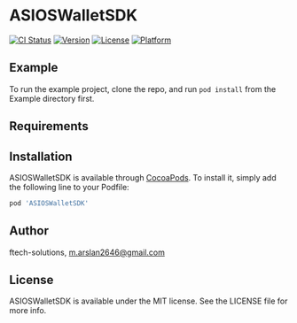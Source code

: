 # ASIOSWalletSDK

[![CI Status](https://img.shields.io/travis/ftech-solutions/ASIOSWalletSDK.svg?style=flat)](https://travis-ci.org/ftech-solutions/ASIOSWalletSDK)
[![Version](https://img.shields.io/cocoapods/v/ASIOSWalletSDK.svg?style=flat)](https://cocoapods.org/pods/ASIOSWalletSDK)
[![License](https://img.shields.io/cocoapods/l/ASIOSWalletSDK.svg?style=flat)](https://cocoapods.org/pods/ASIOSWalletSDK)
[![Platform](https://img.shields.io/cocoapods/p/ASIOSWalletSDK.svg?style=flat)](https://cocoapods.org/pods/ASIOSWalletSDK)

## Example

To run the example project, clone the repo, and run `pod install` from the Example directory first.

## Requirements

## Installation

ASIOSWalletSDK is available through [CocoaPods](https://cocoapods.org). To install
it, simply add the following line to your Podfile:

```ruby
pod 'ASIOSWalletSDK'
```

## Author

ftech-solutions, m.arslan2646@gmail.com

## License

ASIOSWalletSDK is available under the MIT license. See the LICENSE file for more info.
